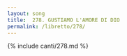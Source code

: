 ```yaml
---
layout: song
title:  278. GUSTIAMO L'AMORE DI DIO
permalink: /libretto/278/
---
```

{% include canti/278.md %}   